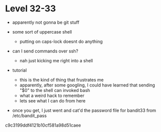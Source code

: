 # Level 32-33

- apparently not gonna be git stuff
- some sort of uppercase shell
    - putting on caps-lock doesnt do anything
- can I send commands over ssh?
    - nah just kicking me right into a shell

- tutorial
    - this is the kind of thing that frustrates me
    - apparently, after some googling, I could have learned that sending "$0" to the shell can invoked bash
    - what a weird hack to remember
    - lets see what I can do from here

- once you get, I just went and cat'd the password file for bandit33 from /etc/bandit_pass

c9c3199ddf4121b10cf581a98d51caee
    
